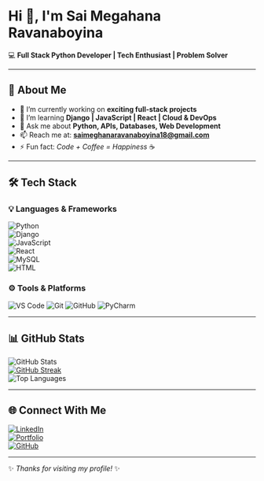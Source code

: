 # Hi 👋, I'm Sai Megahana Ravanaboyina  

💻 **Full Stack Python Developer | Tech Enthusiast | Problem Solver**  

---

## 🚀 About Me  
- 🔭 I’m currently working on **exciting full-stack projects**  
- 🌱 I’m learning **Django | JavaScript | React | Cloud & DevOps**  
- 💬 Ask me about **Python, APIs, Databases, Web Development**  
- 📫 Reach me at: **saimeghanaravanaboyina18@gmail.com**  
- ⚡ Fun fact: *Code + Coffee = Happiness* ☕  

---

## 🛠️ Tech Stack  

### 💡 Languages & Frameworks  
![Python](https://img.shields.io/badge/Python-3776AB?style=for-the-badge&logo=python&logoColor=white)  
![Django](https://img.shields.io/badge/Django-092E20?style=for-the-badge&logo=django&logoColor=white)  
![JavaScript](https://img.shields.io/badge/JavaScript-F7DF1E?style=for-the-badge&logo=javascript&logoColor=black)  
![React](https://img.shields.io/badge/React-20232A?style=for-the-badge&logo=react&logoColor=61DAFB)  
![MySQL](https://img.shields.io/badge/MySQL-005C84?style=for-the-badge&logo=mysql&logoColor=white)  
![HTML](https://img.shields.io/badge/Html-3776AB?style=for-the-badge&logo=python&logoColor=white) 

### ⚙️ Tools & Platforms  
![VS Code](https://img.shields.io/badge/VS_Code-0078D4?style=for-the-badge&logo=visual%20studio%20code&logoColor=white)
![Git](https://img.shields.io/badge/Git-F05032?style=for-the-badge&logo=git&logoColor=white)
![GitHub](https://img.shields.io/badge/GitHub-100000?style=for-the-badge&logo=github&logoColor=white)
![PyCharm](https://img.shields.io/badge/PyCharm-000000?style=for-the-badge&logo=pycharm&logoColor=white) 

---

## 📊 GitHub Stats  

![GitHub Stats](https://github-readme-stats.vercel.app/api?username=rmeghana-18&show_icons=true&theme=radical)  
[![GitHub Streak](https://img.shields.io/badge/GitHubstreak-3776AB?style=for-the-badge&logo=githubstreak&logoColor=white)](https://github-readme-streak-stats.herokuapp.com/?user=rmeghana-18&theme=radical)  
![Top Languages](https://github-readme-stats.vercel.app/api/top-langs/?username=rmeghana-18&layout=compact&theme=radical)

---

## 🌐 Connect With Me  

[![LinkedIn](https://img.shields.io/badge/-LinkedIn-blue?style=for-the-badge&logo=linkedin&logoColor=white)](https://linkedin.com/in/sai-meghana-ravanaboyina)  
[![Portfolio](https://img.shields.io/badge/Portfolio-000?style=for-the-badge&logo=vercel&logoColor=white)](https://your-portfolio.com)  
[![GitHub](https://img.shields.io/badge/GitHub-181717?style=for-the-badge&logo=github&logoColor=white)](https://github.com/rmeghana-18)  

---
✨ *Thanks for visiting my profile!* ✨
